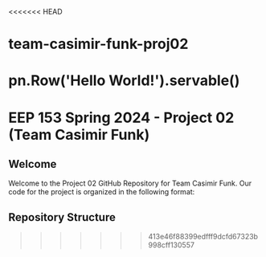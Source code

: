 <<<<<<< HEAD
# team-casimir-funk-proj02
pn.Row('Hello World!').servable()
=======
# EEP 153 Spring 2024 - Project 02 (Team Casimir Funk)

## Welcome

Welcome to the Project 02 GitHub Repository for Team Casimir Funk. Our code for the project is organized in the following format:

## Repository Structure
>>>>>>> 413e46f88399edfff9dcfd67323b998cff130557
